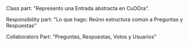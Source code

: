 Class part:  "Represento una Entrada abstracta en CuOOra".

Responsibility part: "Lo que hago: Reúno estructura común a Preguntas y Respuestas"

Collaborators Part: "Preguntas, Respuestas, Votos y Usuarios"